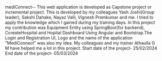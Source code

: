 mediConnect-- This web application is developed as Capstone project or incremental project. This is developed by my colleagues Yash Joshi(Group leader), Sakshi Dahake, Nayaz Valli, Vignesh Premkumar and me. 
I tried to apply the knowledge which I gained during my training days.
In this project my contribution was Equipment Entity using SpringBoot(for backend), CcreateHospital and Hopital Dashboard Using Angular and Bootstrap.The Login and Registration UI, Logo and the name of the application "MediConnect" was also my idea. 
My colleagues and my trainer Athaulla G M have helped me a lot in this project.
Start date of the project- 25/02/2024
End date of the project- 05/03/2024
